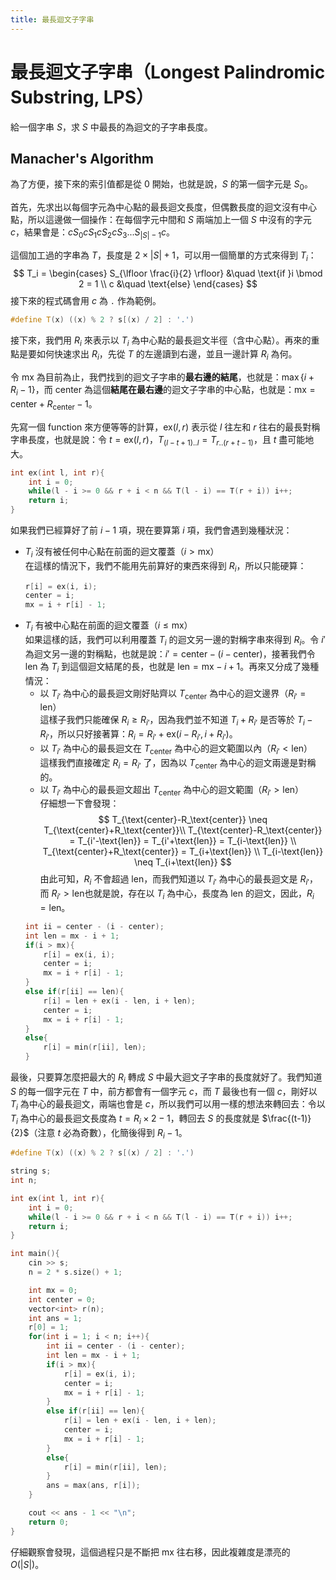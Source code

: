 ```yaml
---
title: 最長迴文子字串
---
```

# 最長迴文子字串（Longest Palindromic Substring, LPS）

給一個字串 $S$，求 $S$ 中最長的為迴文的子字串長度。

## Manacher's Algorithm

為了方便，接下來的索引值都是從 0 開始，也就是說，$S$ 的第一個字元是 $S_0$。

首先，先求出以每個字元為中心點的最長迴文長度，但偶數長度的迴文沒有中心點，所以這邊做一個操作：在每個字元中間和 $S$ 兩端加上一個 $S$ 中沒有的字元 $c$，結果會是：$c S_0 c S_1 c S_2 c S_3 ... S_{|S|-1} c$。

這個加工過的字串為 $T$，長度是 $2 \times |S| + 1$，可以用一個簡單的方式來得到 $T_i$：
$$
T_i = 
    \begin{cases}
        S_{\lfloor \frac{i}{2} \rfloor} &\quad \text{if }i \bmod 2 = 1 \\
        c &\quad \text{else}
    \end{cases}
$$
接下來的程式碼會用 $c$ 為 `.` 作為範例。
```cpp
#define T(x) ((x) % 2 ? s[(x) / 2] : '.')
```

接下來，我們用 $R_i$ 來表示以 $T_i$ 為中心點的最長迴文半徑（含中心點）。再來的重點是要如何快速求出 $R_i$，先從 $T$ 的左邊讀到右邊，並且一邊計算 $R_i$ 為何。

令 $\text{mx}$ 為目前為止，我們找到的迴文子字串的**最右邊的結尾**，也就是：$\max \{i+R_i-1\}$，而 $\text{center}$ 為這個**結尾在最右邊**的迴文子字串的中心點，也就是：$\text{mx}=\text{center}+R_\text{center}-1$。

先寫一個 function 來方便等等的計算，$\text{ex}(l,r)$ 表示從 $l$ 往左和 $r$ 往右的最長對稱字串長度，也就是說：令 $t=\text{ex}(l,r)$，$T_{(l-t+1)..l}=T_{r..(r+t-1)}$，且 $t$ 盡可能地大。
```cpp
int ex(int l, int r){
    int i = 0;
    while(l - i >= 0 && r + i < n && T(l - i) == T(r + i)) i++;
    return i;
}
```

如果我們已經算好了前 $i-1$ 項，現在要算第 $i$ 項，我們會遇到幾種狀況：  

- $T_i$ 沒有被任何中心點在前面的迴文覆蓋（$i > \text{mx}$）  
    在這樣的情況下，我們不能用先前算好的東西來得到 $R_i$，所以只能硬算：
    ```cpp
    r[i] = ex(i, i);
    center = i;
    mx = i + r[i] - 1;
    ```
- $T_i$ 有被中心點在前面的迴文覆蓋（$i \leq \text{mx}$）  
    如果這樣的話，我們可以利用覆蓋 $T_i$ 的迴文另一邊的對稱字串來得到 $R_i$。令 $i'$ 為迴文另一邊的對稱點，也就是說：$i'=\text{center}-(i-\text{center})$，接著我們令 $\text{len}$ 為 $T_i$ 到這個迴文結尾的長，也就是 $\text{len}=\text{mx}-i+1$。再來又分成了幾種情況：
    - 以 $T_{i'}$ 為中心的最長迴文剛好貼齊以 $T_{\text{center}}$ 為中心的迴文邊界（$R_{i'}=\text{len}$）  
        這樣子我們只能確保 $R_i \geq R_{i'}$，因為我們並不知道 $T_i+R_{i'}$ 是否等於 $T_i-R_{i'}$，所以只好接著算：$R_i=R_{i'}+\text{ex}(i-R_{i'}, i+R_{i'})$。
    - 以 $T_{i'}$ 為中心的最長迴文在 $T_{\text{center}}$ 為中心的迴文範圍以內（$R_{i'}<\text{len}$）  
        這樣我們直接確定 $R_i=R_{i'}$ 了，因為以 $T_{\text{center}}$ 為中心的迴文兩邊是對稱的。
    - 以 $T_{i'}$ 為中心的最長迴文超出 $T_{\text{center}}$ 為中心的迴文範圍（$R_{i'}>\text{len}$）  
        仔細想一下會發現：
        $$
        T_{\text{center}-R_\text{center}} \neq T_{\text{center}+R_\text{center}}\\
        T_{\text{center}-R_\text{center}} = T_{i'-\text{len}} = T_{i'+\text{len}} = T_{i-\text{len}} \\
        T_{\text{center}+R_\text{center}} = T_{i+\text{len}} \\
        T_{i-\text{len}} \neq T_{i+\text{len}}
        $$
        由此可知，$R_i$ 不會超過 $\text{len}$，而我們知道以 $T_{i'}$ 為中心的最長迴文是 $R_{i'}$，而 $R_{i'} > \text{len}$也就是說，存在以 $T_i$ 為中心，長度為 $\text{len}$ 的迴文，因此，$R_{i}=\text{len}$。  
    ```cpp
    int ii = center - (i - center);
    int len = mx - i + 1;
    if(i > mx){
        r[i] = ex(i, i);
        center = i;
        mx = i + r[i] - 1;
    }
    else if(r[ii] == len){
        r[i] = len + ex(i - len, i + len);
        center = i;
        mx = i + r[i] - 1;
    }
    else{
        r[i] = min(r[ii], len);
    }
    ```
    
最後，只要算怎麼把最大的 $R_i$ 轉成 $S$ 中最大迴文子字串的長度就好了。我們知道 $S$ 的每一個字元在 $T$ 中，前方都會有一個字元 $c$，而 $T$ 最後也有一個 $c$，剛好以 $T_i$ 為中心的最長迴文，兩端也會是 $c$，所以我們可以用一樣的想法來轉回去：令以 $T_i$ 為中心的最長迴文長度為 $t=R_i \times 2 - 1$，轉回去 $S$ 的長度就是 $\frac{(t-1)}{2}$（注意 $t$ 必為奇數），化簡後得到 $R_i-1$。

```cpp
#define T(x) ((x) % 2 ? s[(x) / 2] : '.')

string s;
int n;

int ex(int l, int r){
    int i = 0;
    while(l - i >= 0 && r + i < n && T(l - i) == T(r + i)) i++;
    return i;
}

int main(){
    cin >> s;
    n = 2 * s.size() + 1;

    int mx = 0;
    int center = 0;
    vector<int> r(n);
    int ans = 1;
    r[0] = 1;
    for(int i = 1; i < n; i++){
        int ii = center - (i - center);
        int len = mx - i + 1;
        if(i > mx){
            r[i] = ex(i, i);
            center = i;
            mx = i + r[i] - 1;
        }
        else if(r[ii] == len){
            r[i] = len + ex(i - len, i + len);
            center = i;
            mx = i + r[i] - 1;
        }
        else{
            r[i] = min(r[ii], len);
        }
        ans = max(ans, r[i]);
    }

    cout << ans - 1 << "\n";
    return 0;
}
```

仔細觀察會發現，這個過程只是不斷把 $\text{mx}$ 往右移，因此複雜度是漂亮的 $O(|S|)$。